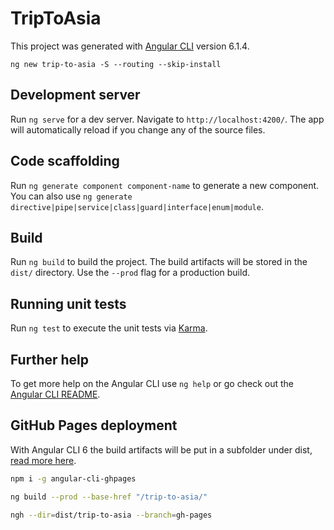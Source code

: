 # TripToAsia

This project was generated with [Angular CLI](https://github.com/angular/angular-cli) version 6.1.4.

```
ng new trip-to-asia -S --routing --skip-install
```

## Development server

Run `ng serve` for a dev server. Navigate to `http://localhost:4200/`. The app will automatically reload if you change any of the source files.

## Code scaffolding

Run `ng generate component component-name` to generate a new component. You can also use `ng generate directive|pipe|service|class|guard|interface|enum|module`.

## Build

Run `ng build` to build the project. The build artifacts will be stored in the `dist/` directory. Use the `--prod` flag for a production build.

## Running unit tests

Run `ng test` to execute the unit tests via [Karma](https://karma-runner.github.io).

## Further help

To get more help on the Angular CLI use `ng help` or go check out the [Angular CLI README](https://github.com/angular/angular-cli/blob/master/README.md).

## GitHub Pages deployment

With Angular CLI 6 the build artifacts will be put in a subfolder under dist, [read more here](https://www.npmjs.com/package/angular-cli-ghpages#usage-with-angular-cli-6-or-higher).

```bash
npm i -g angular-cli-ghpages

ng build --prod --base-href "/trip-to-asia/"

ngh --dir=dist/trip-to-asia --branch=gh-pages
```
